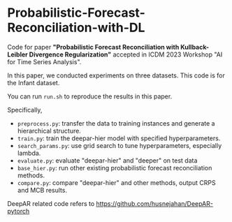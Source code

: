 # Probabilistic-Forecast-Reconciliation-with-DL

Code for paper **"Probabilistic Forecast Reconciliation with Kullback-Leibler Divergence Regularization"** accepted in ICDM 2023 Workshop "AI for Time Series Analysis".

In this paper, we conducted experiments on three datasets. This code is for the Infant dataset.

You can run `run.sh` to reproduce the results in this paper.

Specifically,
- `preprocess.py`: transfer the data to training instances and generate a hierarchical structure.
- `train.py`: train the deepar-hier model with specified hyperparameters.
- `search_params.py`: use grid search to tune hyperparameters, especially lambda.
- `evaluate.py`: evaluate "deepar-hier" and "deeper" on test data
- `base_hier.py`: run other existing probabilistic forecast reconciliation methods.
- `compare.py`: compare "deepar-hier" and other methods, output CRPS and MCB results.

DeepAR related code refers to <https://github.com/husnejahan/DeepAR-pytorch>






